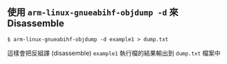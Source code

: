 ## 使用 `arm-linux-gnueabihf-objdump -d` 來 Disassemble
```
$ arm-linux-gnueabihf-objdump -d example1 > dump.txt
```
這樣會把反組譯 (disassemble) `example1` 執行檔的結果輸出到 `dump.txt` 檔案中
